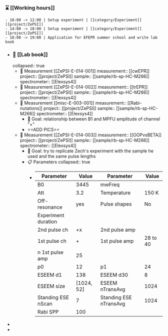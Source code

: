 ### ⌛️ [[Working hours]]
	- 10:00 -> 12:00 | Setup experiment | [[category/Experiment]] [[project/ZePSI]]
	- 14:00 -> 18:00 | Setup experiment | [[category/Experiment]] [[project/ZePSI]]
	- 18:00 -> 19:00 | Application for EFEPR summer school and write lab book
- ### 🥼 [[Lab book]]
  collapsed:: true
	- 🔬 Measurement [[ZePSI-E-014-001]]
	  measurement:: [[cwEPR]]
	  project:: [[project/ZePSI]] 
	  sample:: [[sample/rb-sp-HC-M266]]
	  spectrometer:: [[Elexsys4]]
	- 🔬 Measurement [[ZePSI-E-014-002]]
	  measurement:: [[trEPR]]
	  project:: [[project/ZePSI]] 
	  sample:: [[sample/rb-sp-HC-M266]]
	  spectrometer:: [[Elexsys4]]
	- 🔬 Measurement [[misc-E-003-001]]
	  measurement:: [[Rabi-nutations]]
	  project:: [[project/ZePSI]] 
	  sample:: [[sample/rb-sp-HC-M266]] 
	  spectrometer:: [[Elexsys4]]
		- 🎯 Goal: relationship between B1 and MPFU amplitude of channel "+<x>"
		- ==ADD PICS==
	- 🔬 Measurement [[ZePSI-E-014-003]] 
	  measurement:: [[OOPvsBETA]]
	  project:: [[project/ZePSI]] 
	  sample:: [[sample/rb-sp-HC-M266]] 
	  spectrometer:: [[Elexsys4]]
		- 🎯 Goal: try to replicate Zech's experiment with the sample he used and the same pulse lengths
		- 📋️ Parameters
		  collapsed:: true
			- |Parameter|Value|Parameter|Value|
			  |--|--|--|--|
			  |B0|3445|mwFreq||
			  |Att|3.2|Temperature|150 K|
			  |Off-resonance|yes|Pulse shapes|No|
			  |Experiment duration||||
			  |2nd pulse ch|+x|2nd pulse amp||
			  |1st pulse ch|+<x>|1st pulse amp|28 to 40 |
			  |n 1st pulse amp|25|||
			  |p0|12|p1|24|
			  |ESEEM d1|138|ESEEM d30|8|
			  |ESEEM size|[1024, 52]|ESEEM nTransAvg|1024|
			  |Standing ESE nScan|7|Standing ESE nTransAvg|1024|
			  |Rabi SPP|100|||
-
-